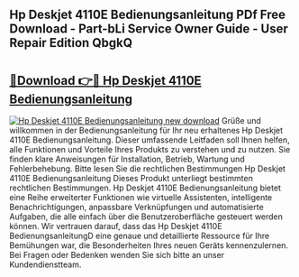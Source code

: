 ## Hp Deskjet 4110E Bedienungsanleitung PDf Free Download - Part-bLi Service Owner Guide - User Repair Edition QbgkQ

# <h2><a href="http://df4mso.blite.top/?on=Hp+Deskjet+4110E+Bedienungsanleitung">🔗Download 👉🔴 Hp Deskjet 4110E Bedienungsanleitung</a></h2>

[![Hp Deskjet 4110E Bedienungsanleitung new download](https://i.imgur.com/lujVjoI.png)](http://df4mso.blite.top/?on=Hp+Deskjet+4110E+Bedienungsanleitung)
Grüße und willkommen in der Bedienungsanleitung für Ihr neu erhaltenes Hp Deskjet 4110E Bedienungsanleitung. Dieser umfassende Leitfaden soll Ihnen helfen, alle Funktionen und Vorteile Ihres Produkts zu verstehen und zu nutzen. Sie finden klare Anweisungen für Installation, Betrieb, Wartung und Fehlerbehebung. Bitte lesen Sie die rechtlichen Bestimmungen Hp Deskjet 4110E Bedienungsanleitung Dieses Produkt unterliegt bestimmten rechtlichen Bestimmungen. Hp Deskjet 4110E Bedienungsanleitung bietet eine Reihe erweiterter Funktionen wie virtuelle Assistenten, intelligente Benachrichtigungen, anpassbare Verknüpfungen und automatisierte Aufgaben, die alle einfach über die Benutzeroberfläche gesteuert werden können. Wir vertrauen darauf, dass das Hp Deskjet 4110E BedienungsanleitungD eine genaue und detaillierte Ressource für Ihre Bemühungen war, die Besonderheiten Ihres neuen Geräts kennenzulernen. Bei Fragen oder Bedenken wenden Sie sich bitte an unser Kundendienstteam.
